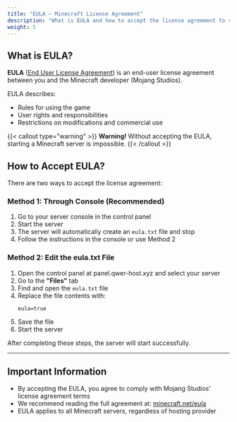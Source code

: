 ```yaml
---
title: "EULA — Minecraft License Agreement"
description: "What is EULA and how to accept the license agreement to start a Minecraft server"
weight: 5
---
```


## What is EULA?

**EULA** ([End User License Agreement](https://www.minecraft.net/en-us/eula)) is an end-user license agreement between you and the Minecraft developer (Mojang Studios).

EULA describes:
- Rules for using the game
- User rights and responsibilities
- Restrictions on modifications and commercial use

{{< callout type="warning" >}}
**Warning!** Without accepting the EULA, starting a Minecraft server is impossible.
{{< /callout >}}

## How to Accept EULA?

There are two ways to accept the license agreement:

### Method 1: Through Console (Recommended)

1. Go to your server console in the control panel
2. Start the server
3. The server will automatically create an `eula.txt` file and stop
4. Follow the instructions in the console or use Method 2

### Method 2: Edit the eula.txt File

1. Open the control panel at panel.qwer-host.xyz and select your server
2. Go to the **"Files"** tab
3. Find and open the `eula.txt` file
4. Replace the file contents with:
   ```properties
   eula=true
   ```
5. Save the file
6. Start the server

After completing these steps, the server will start successfully.

---

## Important Information

- By accepting the EULA, you agree to comply with Mojang Studios' license agreement terms
- We recommend reading the full agreement at: [minecraft.net/eula](https://www.minecraft.net/en-us/eula)
- EULA applies to all Minecraft servers, regardless of hosting provider
